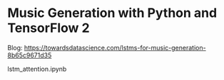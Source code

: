 # Music Generation with Python and TensorFlow 2

Blog: https://towardsdatascience.com/lstms-for-music-generation-8b65c9671d35

lstm_attention.ipynb
